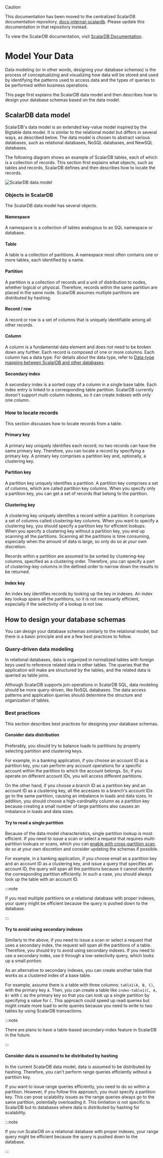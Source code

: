 > [!CAUTION]
> 
> This documentation has been moved to the centralized ScalarDB documentation repository, [docs-internal-scalardb](https://github.com/scalar-labs/docs-internal-scalardb). Please update this documentation in that repository instead.
> 
> To view the ScalarDB documentation, visit [ScalarDB Documentation](https://scalardb.scalar-labs.com/docs/).

# Model Your Data

Data modeling (or in other words, designing your database schemas) is the process of conceptualizing and visualizing how data will be stored and used by identifying the patterns used to access data and the types of queries to be performed within business operations.

This page first explains the ScalarDB data model and then describes how to design your database schemas based on the data model.

## ScalarDB data model

ScalarDB's data model is an extended key-value model inspired by the Bigtable data model. It is similar to the relational model but differs in several ways, as described below. The data model is chosen to abstract various databases, such as relational databases, NoSQL databases, and NewSQL databases.

The following diagram shows an example of ScalarDB tables, each of which is a collection of records. This section first explains what objects, such as tables and records, ScalarDB defines and then describes how to locate the records.

![ScalarDB data model](images/scalardb_data_model.png)

### Objects in ScalarDB

The ScalarDB data model has several objects.

#### Namespace

A namespace is a collection of tables analogous to an SQL namespace or database.

#### Table

A table is a collection of partitions. A namespace most often contains one or more tables, each identified by a name.

#### Partition

A partition is a collection of records and a unit of distribution to nodes, whether logical or physical. Therefore, records within the same partition are placed in the same node. ScalarDB assumes multiple partitions are distributed by hashing.

#### Record / row

A record or row is a set of columns that is uniquely identifiable among all other records.

#### Column

A column is a fundamental data element and does not need to be broken down any further. Each record is composed of one or more columns. Each column has a data type. For details about the data type, refer to [Data-type mapping between ScalarDB and other databases](schema-loader.md#data-type-mapping-between-scalardb-and-other-databases).

#### Secondary index

A secondary index is a sorted copy of a column in a single base table. Each index entry is linked to a corresponding table partition. ScalarDB currently doesn't support multi-column indexes, so it can create indexes with only one column.

### How to locate records

This section discusses how to locate records from a table.

#### Primary key

A primary key uniquely identifies each record; no two records can have the same primary key. Therefore, you can locate a record by specifying a primary key. A primary key comprises a partition key and, optionally, a clustering key.

#### Partition key

A partition key uniquely identifies a partition. A partition key comprises a set of columns, which are called partition key columns. When you specify only a partition key, you can get a set of records that belong to the partition.

#### Clustering key

A clustering key uniquely identifies a record within a partition. It comprises a set of columns called clustering-key columns. When you want to specify a clustering key, you should specify a partition key for efficient lookups. When you specify a clustering key without a partition key, you end up scanning all the partitions. Scanning all the partitions is time consuming, especially when the amount of data is large, so only do so at your own discretion.

Records within a partition are assumed to be sorted by clustering-key columns, specified as a clustering order. Therefore, you can specify a part of clustering-key columns in the defined order to narrow down the results to be returned. 

#### Index key

An index key identifies records by looking up the key in indexes. An index key lookup spans all the partitions, so it is not necessarily efficient, especially if the selectivity of a lookup is not low.

## How to design your database schemas

You can design your database schemas similarly to the relational model, but there is a basic principle and are a few best practices to follow.

### Query-driven data modeling

In relational databases, data is organized in normalized tables with foreign keys used to reference related data in other tables. The queries that the application will make are structured by the tables, and the related data is queried as table joins.

Although ScalarDB supports join operations in ScalarDB SQL, data modeling should be more query-driven, like NoSQL databases. The data access patterns and application queries should determine the structure and organization of tables.

### Best practices

This section describes best practices for designing your database schemas.

#### Consider data distribution

Preferably, you should try to balance loads to partitions by properly selecting partition and clustering keys.

For example, in a banking application, if you choose an account ID as a partition key, you can perform any account operations for a specific account within the partition to which the account belongs. So, if you operate on different account IDs, you will access different partitions.

On the other hand, if you choose a branch ID as a partition key and an account ID as a clustering key, all the accesses to a branch's account IDs go to the same partition, causing an imbalance in loads and data sizes. In addition, you should choose a high-cardinality column as a partition key because creating a small number of large partitions also causes an imbalance in loads and data sizes.

#### Try to read a single partition

Because of the data model characteristics, single partition lookup is most efficient. If you need to issue a scan or select a request that requires multi-partition lookups or scans, which you can [enable with cross-partition scan](configurations.md#cross-partition-scan-configurations), do so at your own discretion and consider updating the schemas if possible. 

For example, in a banking application, if you choose email as a partition key and an account ID as a clustering key, and issue a query that specifies an account ID, the query will span all the partitions because it cannot identify the corresponding partition efficiently. In such a case, you should always look up the table with an account ID.

:::note

If you read multiple partitions on a relational database with proper indexes, your query might be efficient because the query is pushed down to the database. 

:::

#### Try to avoid using secondary indexes

Similarly to the above, if you need to issue a scan or select a request that uses a secondary index, the request will span all the partitions of a table. Therefore, you should try to avoid using secondary indexes. If you need to use a secondary index, use it through a low-selectivity query, which looks up a small portion.

As an alternative to secondary indexes, you can create another table that works as a clustered index of a base table. 

For example, assume there is a table with three columns: `table1(A, B, C)`, with the primary key `A`. Then, you can create a table like `index-table1(C, A, B)` with `C` as the primary key so that you can look up a single partition by specifying a value for `C`. This approach could speed up read queries but might create more load to write queries because you need to write to two tables by using ScalarDB transactions.

:::note

There are plans to have a table-based secondary-index feature in ScalarDB in the future.

:::

#### Consider data is assumed to be distributed by hashing

In the current ScalarDB data model, data is assumed to be distributed by hashing. Therefore, you can't perform range queries efficiently without a partition key.

If you want to issue range queries efficiently, you need to do so within a partition. However, if you follow this approach, you must specify a partition key. This can pose scalability issues as the range queries always go to the same partition, potentially overloading it. This limitation is not specific to ScalarDB but to databases where data is distributed by hashing for scalability.

:::note

If you run ScalarDB on a relational database with proper indexes, your range query might be efficient because the query is pushed down to the database. 

:::

